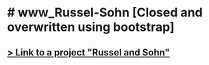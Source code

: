 <h1># www_Russel-Sohn [Closed and overwritten using bootstrap]</h1>
<h2> <a href="https://github.com/froz-ferre/web_aspire"> > Link to a project "Russel and Sohn" </a> </h2>
